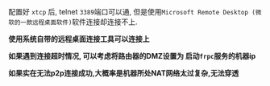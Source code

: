 
配置好 `xtcp` 后, telnet `3389`端口可以通, 但是使用`Microsoft Remote Desktop (微软的一款远程桌面软件)`软件连接却连接不上.


**使用系统自带的远程桌面连接工具可以连接上**

**如果遇到连接超时情况, 可以考虑将路由器的DMZ设置为 启动`frpc`服务的机器ip**

**如果实在无法p2p连接成功,大概率是机器所处NAT网络太过复杂,无法穿透**